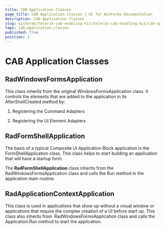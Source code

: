 ```yaml
---
title: CAB Application Classes
page_title: CAB Application Classes | UI for WinForms Documentation
description: CAB Application Classes
slug: winforms/telerik-cab-enabling-kit/telerik-cab-enabling-kit/cab-application-classes
tags: cab,application,classes
published: True
position: 3
---
```


# CAB Application Classes



## RadWindowsFormsApplication

This class inherits from the original WindowsFormsApplication class. It controls the elements that are added to the application in its AfterShellCreated method by:

1. Registering the Command Adapters

1. Registering the UI Element Adapters

## RadFormShellApplication

The basis of a typical Composite UI Application Block application is the FormShellApplication class. This class helps to start building an application that will have a startup form. 

The __RadFormShellApplication__ class inherits from the RadWindowsFormsApplication class and calls the Run method in the application main routine.

## RadApplicationContextApplication

This class is used in applications that show up without a visual window or applications that require the complex creation of a UI before start up. This class also inherits from  RadWindowsFormsApplication class and calls the Application.Run method to start the application. 
